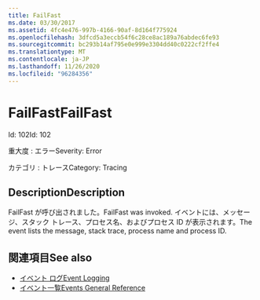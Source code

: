 ```yaml
---
title: FailFast
ms.date: 03/30/2017
ms.assetid: 4fc4e476-997b-4166-90af-8d164f775924
ms.openlocfilehash: 3dfcd5a3eccb54f6c28ce8ac189a76abdec6fe93
ms.sourcegitcommit: bc293b14af795e0e999e3304dd40c0222cf2ffe4
ms.translationtype: MT
ms.contentlocale: ja-JP
ms.lasthandoff: 11/26/2020
ms.locfileid: "96284356"
---
```

# <a name="failfast"></a><span data-ttu-id="9777b-102">FailFast</span><span class="sxs-lookup"><span data-stu-id="9777b-102">FailFast</span></span>

<span data-ttu-id="9777b-103">Id: 102</span><span class="sxs-lookup"><span data-stu-id="9777b-103">Id: 102</span></span>  
  
 <span data-ttu-id="9777b-104">重大度 : エラー</span><span class="sxs-lookup"><span data-stu-id="9777b-104">Severity: Error</span></span>  
  
 <span data-ttu-id="9777b-105">カテゴリ : トレース</span><span class="sxs-lookup"><span data-stu-id="9777b-105">Category: Tracing</span></span>  
  
## <a name="description"></a><span data-ttu-id="9777b-106">Description</span><span class="sxs-lookup"><span data-stu-id="9777b-106">Description</span></span>  

 <span data-ttu-id="9777b-107">FailFast が呼び出されました。</span><span class="sxs-lookup"><span data-stu-id="9777b-107">FailFast was invoked.</span></span> <span data-ttu-id="9777b-108">イベントには、メッセージ、スタック トレース、プロセス名、およびプロセス ID が表示されます。</span><span class="sxs-lookup"><span data-stu-id="9777b-108">The event lists the message, stack trace, process name and process ID.</span></span>  
  
## <a name="see-also"></a><span data-ttu-id="9777b-109">関連項目</span><span class="sxs-lookup"><span data-stu-id="9777b-109">See also</span></span>

- [<span data-ttu-id="9777b-110">イベント ログ</span><span class="sxs-lookup"><span data-stu-id="9777b-110">Event Logging</span></span>](index.md)
- [<span data-ttu-id="9777b-111">イベント一覧</span><span class="sxs-lookup"><span data-stu-id="9777b-111">Events General Reference</span></span>](events-general-reference.md)
